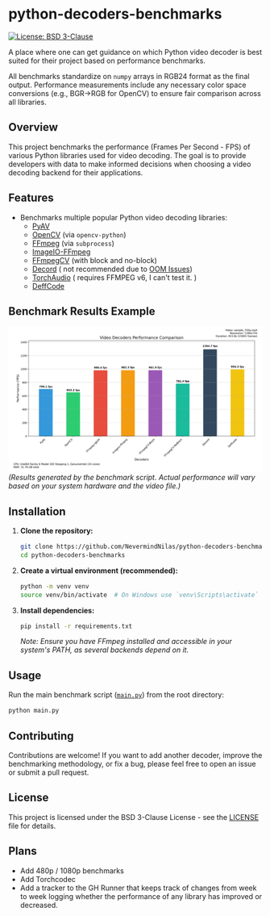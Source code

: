 # python-decoders-benchmarks

[![License: BSD 3-Clause](https://img.shields.io/badge/License-BSD_3--Clause-blue.svg)](LICENSE)
<!-- Add other relevant badges if applicable -->

A place where one can get guidance on which Python video decoder is best suited for their project based on performance benchmarks.

All benchmarks standardize on `numpy` arrays in RGB24 format as the final output. Performance measurements include any necessary color space conversions (e.g., BGR→RGB for OpenCV) to ensure fair comparison across all libraries.

## Overview

This project benchmarks the performance (Frames Per Second - FPS) of various Python libraries used for video decoding. The goal is to provide developers with data to make informed decisions when choosing a video decoding backend for their applications.

## Features

*   Benchmarks multiple popular Python video decoding libraries:
    *   [PyAV](https://pyav.org/)
    *   [OpenCV](https://opencv.org/) (via `opencv-python`)
    *   [FFmpeg](https://ffmpeg.org/) (via `subprocess`)
    *   [ImageIO-FFmpeg](https://github.com/imageio/imageio-ffmpeg)
    *   [FFmpegCV](https://github.com/chenxinfeng4/ffmpegcv) (with block and no-block)
    *   [Decord](https://github.com/dmlc/decord) ( not recommended due to [OOM Issues](https://github.com/dmlc/decord/issues/323))
    *   [TorchAudio](https://pytorch.org/audio/stable/index.html) ( requires FFMPEG v6, I can't test it. )
    *   [DeffCode](https://abhitronix.github.io/deffcode/latest/)

## Benchmark Results Example

![Benchmark Chart](decoder_performance.png)
*(Results generated by the benchmark script. Actual performance will vary based on your system hardware and the video file.)*

## Installation

1.  **Clone the repository:**
    ```bash
    git clone https://github.com/NevermindNilas/python-decoders-benchmarks.git
    cd python-decoders-benchmarks
    ```
2.  **Create a virtual environment (recommended):**
    ```bash
    python -m venv venv
    source venv/bin/activate  # On Windows use `venv\Scripts\activate`
    ```
3.  **Install dependencies:**
    ```bash
    pip install -r requirements.txt
    ```
    *Note: Ensure you have FFmpeg installed and accessible in your system's PATH, as several backends depend on it.*

## Usage

Run the main benchmark script ([`main.py`](main.py)) from the root directory:

```bash
python main.py
```

## Contributing

Contributions are welcome! If you want to add another decoder, improve the benchmarking methodology, or fix a bug, please feel free to open an issue or submit a pull request.

## License

This project is licensed under the BSD 3-Clause License - see the [LICENSE](LICENSE) file for details.

## Plans
- Add 480p / 1080p benchmarks
- Add Torchcodec
- Add a tracker to the GH Runner that keeps track of changes from week to week logging whether the performance of any library has improved or decreased.
